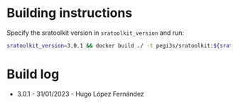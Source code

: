 # Building instructions

Specify the sratoolkit version in `sratoolkit_version` and run:

```bash
sratoolkit_version=3.0.1 && docker build ./ -t pegi3s/sratoolkit:${sratoolkit_version} --build-arg VERSION=${sratoolkit_version}  && docker tag pegi3s/sratoolkit:${sratoolkit_version} pegi3s/sratoolkit:latest
```

# Build log

- 3.0.1 - 31/01/2023 - Hugo López Fernández
